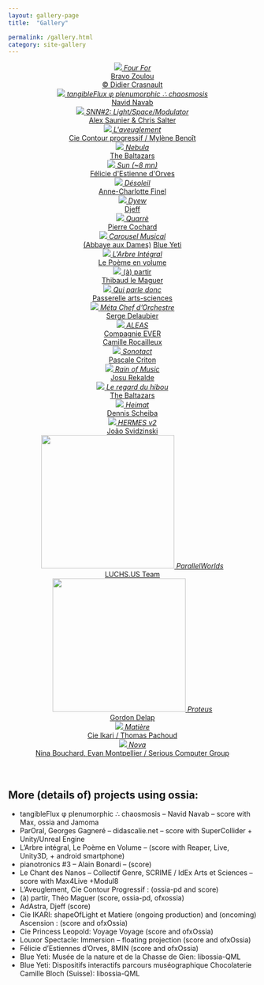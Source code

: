 ```yaml
---
layout: gallery-page
title:  "Gallery"

permalink: /gallery.html
category: site-gallery
---
```


<section class="wrapper style4 container gallery-page">

<div class="gallery-grid">

<div id="fourfor" align="middle" class="gallery-page-image">
<a href="https://bravozoulou.fr/projets/four-for/" class="gallery-text">
    <img src="assets/gallery/DID_4858.JPG" class="post-image" />
    <i>Four For </i> <br/> Bravo Zoulou <br/>&copy; Didier Crasnault
</a> 
</div>

<div align="middle" class="gallery-page-image">
    <a href="https://www.navidnavab.com/tangibleflux" class="gallery-text">
        <img src="assets/gallery/tangibleFlux.png" class="post-image" />
        <i> tangibleFlux φ plenumorphic ∴ chaosmosis</i> <br /> Navid Navab    </a>
</div>


<div align="middle" class="gallery-page-image">
    <a href="https://vimeo.com/429115710" class="gallery-text">
        <img src="assets/gallery/SNN2.png" class="post-image" />
        <i> SNN#2: Light/Space/Modulator </i> <br /> Alex Saunier & Chris Salter
    </a>
</div>

<div align="middle" class="gallery-page-image">
    <a href="https://www.contour-progressif.net/projets/spectacle/laveuglement" class="gallery-text">
        <img src="assets/gallery/aveuglement.png" class="post-image" />
        <i> L'aveuglement </i> <br /> Cie Contour progressif / Mylène Benoît    </a>
</div>

<div id="nebula" align="middle" class="gallery-page-image">
    <a href="https://www.baltazars.org/project/nebula/" class="gallery-text">
        <img src="assets/gallery/Nebula_ChampignonsNeigeJaune.jpg" class="post-image" />
        <i>Nebula </i> <br/> The Baltazars</a>
</div>



<div align="middle" class="gallery-page-image">
    <a href="https://vimeo.com/282498843" class="gallery-text">
        <img src="assets/gallery/Sun8mm.png" class="post-image" />
        <i> Sun (~8 mn) </i> <br /> Félicie d'Estienne d'Orves    </a>
</div>

<div id="Désoleil" align="middle" class="gallery-page-image">
    <a href="https://fracnouvelleaquitaine-meca.fr/evenement/desoleil-anne-charlotte-finel/" class="gallery-text">
        <img src="assets/gallery/Désoleil.jpg" class="post-image" />
        <i>Désoleil </i> <br/> Anne-Charlotte Finel
    </a>
</div>

<div align="middle" class="gallery-page-image">
    <a href="https://djeff.com/portfolio/dyew/" class="gallery-text" >
        <img src="assets/gallery/Big_Dyew-1920x917.jpg" class="post-image" />
        <i> Dyew </i><br/> Djeff
    </a>
</div>

<div id="quarre" align="middle" class="gallery-page-image">
    <a href="https://wpn214.com/en/" class="gallery-text">
        <img src="assets/gallery/quarre.jpg" class="post-image" />
        <i>Quarrè</i> <br/> Pierre Cochard
    </a>
</div>

<div id="carousel" align="middle" class="gallery-page-image" >
    <a href="https://www.abbayeauxdames.org/en/musicaventure/carrousel-musical/" class="gallery-text">
        <img src="assets/gallery/carrousel.jpg" class="post-image" />
        <i>Carousel Musical</i> <br/> (Abbaye aux Dames)</a>
    <a href="https://www.blueyeti.fr/le-carrousel-musical-abbaye-aux-dames/" class="gallery-text">Blue Yeti</a>
</div>

<div align="middle" class="gallery-page-image">
    <a href="https://www.donatiengarnier.com/un-spectacle-en-3d/" class="gallery-text">
        <img src="assets/gallery/arbre-intégrale.jpg" class="post-image" />
        <i>L'Arbre Intégral</i> <br/> Le Poème en volume
    </a>
</div>

<div align="middle" class="gallery-page-image">
    <a href="https://vimeo.com/213259612" class="gallery-text" >
    <img src="assets/gallery/14-Virages2.jpg" class="post-image" />
        (à) partir </i><br/> Thibaud le Maguer
    </a>
</div>

<div id="Qui parle donc" align="middle" class="gallery-page-image">
    <a href="https://passerelle-arts-sciences.fr/qui-parle-donc-2019/"
    class="gallery-text">
        <img src="assets/gallery/Qui-parle-donc_Event.jpg" class="post-image" />
        <i> Qui parle donc</i>  <br/> Passerelle arts-sciences
    </a>
</div>

<div id="meta-chef-d-orchestre" align="middle" class="gallery-page-image">
    <a href="https://scrime.u-bordeaux.fr/Arts-Sciences/Residences/Residences/Meta-Chef-d-Orchestre" class="gallery-text">
        <img src="assets/gallery/dome_scrime.jpg" class="post-image" />
        <i> Méta Chef d’Orchestre </i><br/> Serge Delaubier
    </a>
</div>

<div align="middle" class="gallery-page-image">
    <a href="https://www.compagnie-ever.com/aleas" class="gallery-text">
        <img src="assets/gallery/MECA 2.jpg" class="post-image" />
        <i>ALEAS </i><br/> Compagnie EVER <br/> Camille Rocailleux
    </a>    
</div>

<div id="sonotact" align="middle" class="gallery-page-image">
    <a href="https://scrime.u-bordeaux.fr/Arts-Sciences/Residences/Residences/Sonotact" class="gallery-text">
        <img src="assets/gallery/sonotact.jpg" class="post-image" />
        <i> Sonotact </i><br/> Pascale Criton
    </a>
</div>

<div align="middle" class="gallery-page-image">
    <a href="https://scrime.u-bordeaux.fr/Arts-Sciences/Residences/Residences/Rain-of-Music" class="gallery-text">
        <img src="assets/gallery/metabot_score.jpg" class="post-image" />
        <i> Rain of Music </i><br/> Josu Rekalde 
    </a>
</div>

<div align="middle" class="gallery-page-image">
    <a href="https://vimeo.com/572657592" class="gallery-text">
        <img src="assets/gallery/chant-hibou.jpeg" class="post-image" />
        <i> Le regard du hibou </i><br/> The Baltazars
    </a>
</div>

<div align="middle" class="gallery-page-image">
    <a href="https://dennis-scheiba.com/events/2021-06-04_kolorit.html" class="gallery-text">
        <img src="assets/gallery/heimat.jpeg" class="post-image" />
        <i> Heimat</i> <br/> Dennis Scheiba
    </a>
</div>

<div align="middle" class="gallery-page-image">
    <a href="https://jim2021.sciencesconf.org/361406" class="gallery-text">
        <img src="assets/gallery/hermes-captureécran.jpeg" class="post-image" />
        <i> HERMES v2</i> <br /> João Svidzinski
    </a>
</div>

<div align="middle" class="gallery-page-image">
    <a href="https://www.luchs.us/parallel-welt" class="gallery-text">
        <img src="assets/gallery/STATUE-ART.jpg" height="270" class="post-image" />
        <i> ParallelWorlds </i><br /> LUCHS.US Team
    </a>
</div>

<div align="middle" class="gallery-page-image">
    <a href="https://youtu.be/IPW5e-OhMy8?t=2487" class="gallery-text">
        <img src="assets/gallery/S0327146.JPG" height="270" class="post-image" />  <i>Proteus </i><br /> Gordon Delap
    </a>
</div>

<div align="middle" class="gallery-page-image">
    <a href="https://assoikari.wordpress.com/2016/09/15/matiere-creation-en-cours/" class="gallery-text">
        <img src="assets/gallery/matiere.png" class="post-image" />
        <i> Matière </i> <br /> Cie Ikari / Thomas Pachoud    </a>
</div>


<div align="middle" class="gallery-page-image">
    <a href="https://serious.computer/" class="gallery-text">
        <img src="assets/gallery/nova_visual_01.png" class="post-image" />
        <i> Nova </i> <br /> Nina Bouchard, Evan Montpellier / Serious Computer Group    </a>
</div>










</div>
<br/>
<br/>
<div class="gallery-list">
<h2>More (details of) projects using ossia: </h2>

<ul>
<li> tangibleFlux φ plenumorphic ∴ chaosmosis – Navid Navab – score with Max, ossia and Jamoma </li>
<li> ParOral, Georges Gagneré – didascalie.net – score with SuperCollider + Unity/Unreal Engine </li>
<li> L’Arbre intégral, Le Poème en Volume –  (score with Reaper, Live, Unity3D, + android  smartphone) </li>
<li> pianotronics #3 – Alain Bonardi – (score) </li>
<li> Le Chant des Nanos – Collectif Genre, SCRIME / IdEx Arts et Sciences – score with Max4Live +Modul8 </li>
<li> L’Aveuglement, Cie Contour Progressif  : (ossia-pd and score) </li>
<li> (à) partir,  Théo Maguer (score, ossia-pd, ofxossia) </li>
<li> AdAstra,  Djeff (score)  </li>
<li> Cie IKARI: shapeOfLight et Matiere (ongoing production) and (oncoming) Ascension : (score and ofxOssia)  </li>
<li> Cie Princess Leopold: Voyage Voyage (score and ofxOssia) </li>
<li> Louxor Spectacle: Immersion – floating projection (score and ofxOssia)  </li>
<li> Félicie d’Estiennes d’Orves, 8MIN (score and ofxOssia)  </li>
<li> Blue Yeti: Musée de la nature et de la Chasse de Gien: libossia-QML </li>
<li> Blue Yeti: Dispositifs interactifs parcours muséographique Chocolaterie Camille Bloch (Suisse): libossia-QML </li>
</ul>
</div>
</section>
